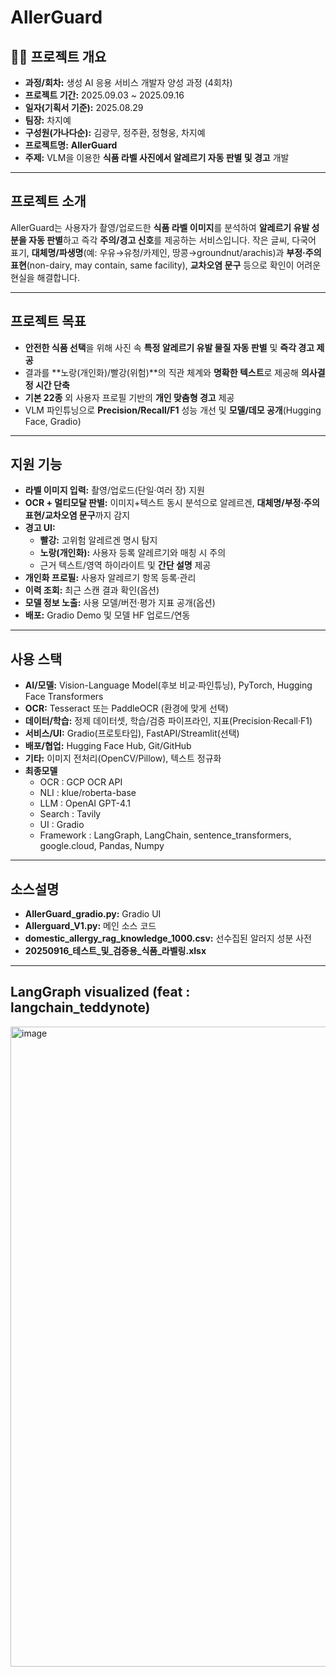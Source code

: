 # AllerGuard

## ☝🏻 프로젝트 개요
- **과정/회차:** 생성 AI 응용 서비스 개발자 양성 과정 (4회차)
- **프로젝트 기간:** 2025.09.03 ~ 2025.09.16
- **일자(기획서 기준):** 2025.08.29
- **팀장:** 차지예
- **구성원(가나다순):** 김광무, 정주환, 정형웅, 차지예
- **프로젝트명:** **AllerGuard**
- **주제:** VLM을 이용한 **식품 라벨 사진에서 알레르기 자동 판별 및 경고** 개발

---

## 프로젝트 소개
AllerGuard는 사용자가 촬영/업로드한 **식품 라벨 이미지**를 분석하여 **알레르기 유발 성분을 자동 판별**하고 즉각 **주의/경고 신호**를 제공하는 서비스입니다. 작은 글씨, 다국어 표기, **대체명/파생명**(예: 우유→유청/카제인, 땅콩→groundnut/arachis)과 **부정·주의 표현**(non-dairy, may contain, same facility), **교차오염 문구** 등으로 확인이 어려운 현실을 해결합니다.

---

## 프로젝트 목표
- **안전한 식품 선택**을 위해 사진 속 **특정 알레르기 유발 물질 자동 판별** 및 **즉각 경고 제공**
- 결과를 **노랑(개인화)/빨강(위험)**의 직관 체계와 **명확한 텍스트**로 제공해 **의사결정 시간 단축**
- **기본 22종** 외 사용자 프로필 기반의 **개인 맞춤형 경고** 제공
- VLM 파인튜닝으로 **Precision/Recall/F1** 성능 개선 및 **모델/데모 공개**(Hugging Face, Gradio)

---

## 지원 기능
- **라벨 이미지 입력:** 촬영/업로드(단일·여러 장) 지원
- **OCR + 멀티모달 판별:** 이미지+텍스트 동시 분석으로 알레르겐, **대체명/부정·주의 표현/교차오염 문구**까지 감지
- **경고 UI:**
  - **빨강:** 고위험 알레르겐 명시 탐지
  - **노랑(개인화):** 사용자 등록 알레르기와 매칭 시 주의
  - 근거 텍스트/영역 하이라이트 및 **간단 설명** 제공
- **개인화 프로필:** 사용자 알레르기 항목 등록·관리
- **이력 조회:** 최근 스캔 결과 확인(옵션)
- **모델 정보 노출:** 사용 모델/버전·평가 지표 공개(옵션)
- **배포:** Gradio Demo 및 모델 HF 업로드/연동

---

## 사용 스택
- **AI/모델:** Vision-Language Model(후보 비교·파인튜닝), PyTorch, Hugging Face Transformers
- **OCR:** Tesseract 또는 PaddleOCR (환경에 맞게 선택)
- **데이터/학습:** 정제 데이터셋, 학습/검증 파이프라인, 지표(Precision·Recall·F1)
- **서비스/UI:** Gradio(프로토타입), FastAPI/Streamlit(선택)
- **배포/협업:** Hugging Face Hub, Git/GitHub
- **기타:** 이미지 전처리(OpenCV/Pillow), 텍스트 정규화
- **최종모델**
  - OCR : GCP OCR API
  - NLI : klue/roberta-base
  - LLM : OpenAI GPT-4.1
  - Search : Tavily
  - UI : Gradio
  - Framework : LangGraph, LangChain, sentence_transformers, google.cloud, Pandas, Numpy 

---

## 소스설명
- **AllerGuard_gradio.py:** Gradio UI
- **Allerguard_V1.py:** 메인 소스 코드
- **domestic_allergy_rag_knowledge_1000.csv:** 선수집된 알러지 성분 사전
- **20250916_테스트_및_검증용_식품_라벨링.xlsx**

---

## LangGraph visualized (feat : langchain_teddynote)
<img width="675" height="1024" alt="image" src="https://github.com/user-attachments/assets/ec320144-68ee-44a1-b1d9-433f14893f98" />

